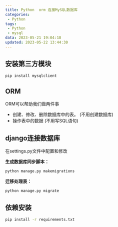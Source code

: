 ```yaml
---
title: Python  orm 连接MySQL数据库
categories:
 - Python
tags:
 - Python
 - mysql
data: 2023-05-21 19:04:18
updated: 2023-05-22 13:44:30
---
```


## 安装第三方模块
```python
pip install mysqlclient
```

## ORM
ORM可以帮助我们做两件事
* 创建、修改、删除数据库中的表。 (不用创建数据库)
* 操作表中的数据 (不用写SQL语句)

## django连接数据库
在settings.py文件中配置和修改

**生成数据库同步脚本：**
```bash
python manage.py makemigrations
```

**迁移处理表：**
```bash
python manage.py migrate
```


## 依赖安装

```bash
pip install -r requirements.txt
```